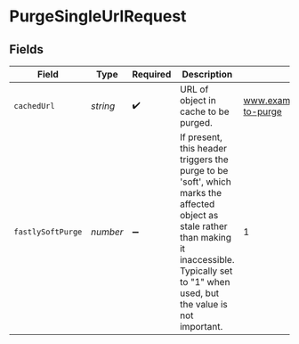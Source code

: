 # PurgeSingleUrlRequest


## Fields

| Field                                                                                                                                                                                                  | Type                                                                                                                                                                                                   | Required                                                                                                                                                                                               | Description                                                                                                                                                                                            | Example                                                                                                                                                                                                |
| ------------------------------------------------------------------------------------------------------------------------------------------------------------------------------------------------------ | ------------------------------------------------------------------------------------------------------------------------------------------------------------------------------------------------------ | ------------------------------------------------------------------------------------------------------------------------------------------------------------------------------------------------------ | ------------------------------------------------------------------------------------------------------------------------------------------------------------------------------------------------------ | ------------------------------------------------------------------------------------------------------------------------------------------------------------------------------------------------------ |
| `cachedUrl`                                                                                                                                                                                            | *string*                                                                                                                                                                                               | :heavy_check_mark:                                                                                                                                                                                     | URL of object in cache to be purged.                                                                                                                                                                   | www.example.com/path/to/object-to-purge                                                                                                                                                                |
| `fastlySoftPurge`                                                                                                                                                                                      | *number*                                                                                                                                                                                               | :heavy_minus_sign:                                                                                                                                                                                     | If present, this header triggers the purge to be 'soft', which marks the affected object as stale rather than making it inaccessible.  Typically set to "1" when used, but the value is not important. | 1                                                                                                                                                                                                      |